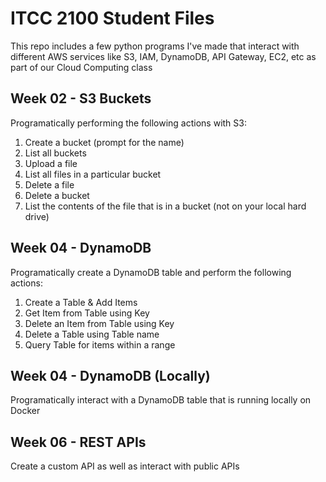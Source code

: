 # ITCC 2100 Student Files
This repo includes a few python programs I've made that interact with different AWS services like S3, IAM, DynamoDB, API Gateway, EC2, etc as part of our Cloud Computing class

## Week 02 - S3 Buckets
Programatically performing the following actions with S3:
1. Create a bucket (prompt for the name)
2. List all buckets
3. Upload a file
4. List all files in a particular bucket
5. Delete a file
6. Delete a bucket
7. List the contents of the file that is in a bucket (not on your local hard drive)

## Week 04 - DynamoDB
Programatically create a DynamoDB table and perform the following actions:
1. Create a Table & Add Items
2. Get Item from Table using Key
3. Delete an Item from Table using Key
4. Delete a Table using Table name
5. Query Table for items within a range

## Week 04 - DynamoDB (Locally)
Programatically interact with a DynamoDB table that is running locally on Docker

## Week 06 - REST APIs
Create a custom API as well as interact with public APIs
